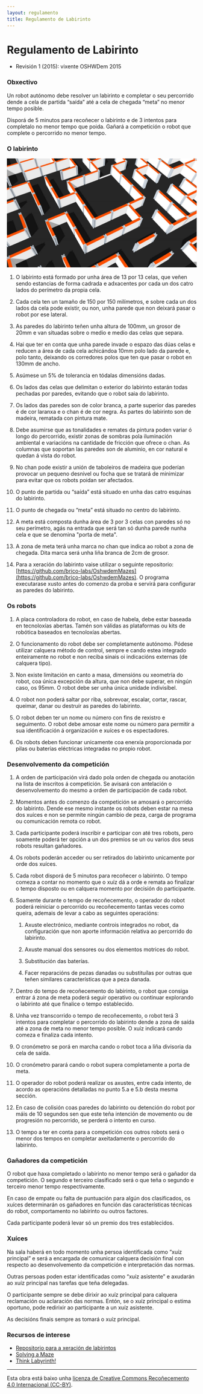 ```yaml
---
layout: regulamento
title: Regulamento de Labirinto
---
```


# Regulamento de Labirinto

  - Revisión 1 (2015): vixente OSHWDem 2015

### Obxectivo

Un robot autónomo debe resolver un labirinto e completar o seu percorrido dende a cela de
partida “saída” até a cela de chegada “meta” no menor tempo posible.

Disporá de 5 minutos para recoñecer o labirinto e de 3 intentos para completalo no menor
tempo que poida. Gañará a competición o robot que complete o percorrido no menor tempo.

### O labirinto

![Imaxe do labirinto](img/maze_finish_line.jpg)

1. O labirinto está formado por unha área de 13 por 13 celas, que veñen sendo estancias
de forma cadrada e adxacentes por cada un dos catro lados do perímetro da propia
cela.

2. Cada cela ten un tamaño de 150 por 150 milímetros, e sobre cada un dos lados da cela
pode existir, ou non, unha parede que non deixará pasar o robot por ese lateral.

3. As paredes do labirinto teñen unha altura de 100mm, un grosor de 20mm e van
situadas sobre o medio e medio das celas que separa.

4. Hai que ter en conta que unha parede invade o espazo das dúas celas e reducen a área
de cada cela achicándoa 10mm polo lado da parede e, polo tanto, deixando os
corredores polos que ten que pasar o robot en 130mm de ancho.

5. Asúmese un 5% de tolerancia en tódalas dimensións dadas.

6. Os lados das celas que delimitan o exterior do labirinto estarán todas pechadas por
paredes, evitando que o robot saia do labirinto.

7. Os lados das paredes son de color branca, a parte superior das paredes é de cor
laranxa e o chan é de cor negra. As partes do labirinto son de madeira, rematada con
pintura mate.

8. Debe asumirse que as tonalidades e remates da pintura poden variar ó longo do
percorrido, existir zonas de sombras pola iluminación ambiental e variacións na
cantidade de fricción que ofrece o chan. As columnas que soportan las paredes son de
aluminio, en cor natural e quedan á vista do robot.

9. No chan pode existir a unión de taboleiros de madeira que poderían provocar un
pequeno desnivel ou focha que se tratará de minimizar para evitar que os robots
poidan ser afectados.

10. O punto de partida ou “saída” está situado en unha das catro esquinas do labirinto.

11. O punto de chegada ou “meta” está situado no centro do labirinto.
 
12. A meta está composta dunha área de 3 por 3 celas con paredes só no seu perímetro,
agás na entrada que será tan só dunha parede nunha cela e que se denomina "porta de
meta".

13. A zona de meta terá unha marca no chan que indica ao robot a zona de chegada. Dita
marca será unha liña branca de 2cm de grosor.

14. Para a xeración do labirinto vaise utilizar o seguinte repositorio:
[https://github.com/brico-labs/OshwdemMazes](https://github.com/brico-labs/OshwdemMazes). O programa executarase xusto antes
do comenzo da proba e servirá para configurar as paredes do labirinto.

### Os robots

1. A placa controladora do robot, en caso de habela, debe estar baseada en tecnoloxías
abertas. Tamén son válidas as plataformas ou kits de robótica baseados en
tecnoloxías abertas.

2. O funcionamento do robot debe ser completamente autónomo. Pódese utilizar
calquera método de control, sempre e cando estea integrado enteiramente no robot e
non reciba sinais oi indicacións externas (de calquera tipo).

3. Non existe limitación en canto a masa, dimensións ou xeometría do robot, coa única
excepción da altura, que non debe superar, en ningún caso, os 95mm. O robot debe ser
unha única unidade indivisíbel.

4. O robot non poderá saltar por riba, sobrevoar, escalar, cortar, rascar, queimar, danar ou
destruír as paredes do labirinto.

5. O robot deben ter un nome ou número con fins de rexistro e seguimento. O robot debe
amosar este nome ou número para permitir a sua identificación á organización e
xuíces e os espectadores.

6. Os robots deben funcionar unicamente coa enerxía proporcionada por pilas ou baterías
eléctricas integradas no propio robot.

### Desenvolvemento da competición

1. A orden de participación virá dado pola orden de chegada ou anotación na lista de
inscritos á competición. Se avisará con antelación o desenvolvemento do mesmo a
orden de participación de cada robot.

2. Momentos antes do comenzo da competición se amosará o percorrido do labirinto.
Dende ese mesmo instante os robots deben estar na mesa dos xuíces e non se permite
ningún cambio de peza, carga de programa ou comunicación remota co robot.

3. Cada participante poderá inscribir e participar con até tres robots, pero soamente
poderá ter opción a un dos premios se un ou varios dos seus robots resultan
gañadores.

4. Os robots poderán acceder ou ser retirados do labirinto unicamente por orde dos
xuíces.

5. Cada robot disporá de 5 minutos para recoñecer o labirinto. O tempo comeza a contar
no momento que o xuíz dá a orde e remata ao finalizar o tempo disposto ou en
calquera momento por decisión do participante.

6. Soamente durante o tempo de recoñecemento, o operador do robot poderá reiniciar o
percorrido ou recoñecemento tantas veces como queira, ademais de levar a cabo as
seguintes operacións:

    1. Axuste electrónico, mediante controis integrados no robot, da configuración que
    non aporte información relativa ao percorrido do labirinto.
    
    2. Axuste manual dos sensores ou dos elementos motrices do robot.
    
    3. Substitución das baterías.
    
    4. Facer reparacións de pezas danadas ou substituílas por outras que teñen similares
    características que a peza danada.
    
7. Dentro do tempo de recoñecemento do labirinto, o robot que consiga entrar á zona de
meta poderá seguir operativo ou continuar explorando o labirinto até que finalice o
tempo establecido.

8. Unha vez transcorrido o tempo de recoñecemento, o robot terá 3 intentos para
completar o percorrido do labirinto dende a zona de saída até a zona de meta no
menor tempo posible. O xuíz indicará cando comeza e finaliza cada intento.

9. O cronómetro se porá en marcha cando o robot toca a liña divisoria da cela de saída.

10. O cronómetro parará cando o robot supera completamente a porta de meta.

11. O operador do robot poderá realizar os axustes, entre cada intento, de acordo as
operacións detalladas no punto 5.a e 5.b desta mesma sección.

12. En caso de colisión coas paredes do labirinto ou detención do robot por máis de 10
segundos sen que este teña intención de movemento ou de progresión no percorrido,
se perderá o intento en curso.

13. O tempo a ter en conta para a competición cos outros robots será o menor dos tempos
en completar axeitadamente o percorrido do labirinto.    

### Gañadores da competición

O robot que haxa completado o labirinto no menor tempo será o gañador da competición. O
segundo e terceiro clasificado será o que teña o segundo e terceiro menor tempo
respectivamente.

En caso de empate ou falta de puntuación para algún dos clasificados, os xuíces
determinarán os gañadores en función das características técnicas do robot, comportamento
no labirinto ou outros factores.

Cada participante poderá levar só un premio dos tres establecidos.

### Xuíces

Na sala haberá en todo momento unha persoa identificada como “xuíz principal” e será a
encargada de comunicar calquera decisión final con respecto ao desenvolvemento da
competición e interpretación das normas.

Outras persoas poden estar identificadas como “xuíz asistente” e axudarán ao xuíz principal
nas tarefas que teña delegadas.

O participante sempre se debe dirixir ao xuíz principal para calquera reclamación ou
aclaración das normas. Entón, se o xuíz principal o estima oportuno, pode redirixir ao
participante a un xuíz asistente.

As decisións finais sempre as tomará o xuíz principal.

### Recursos de interese 

  * [Repositorio para a xeración de labirintos](https://github.com/bricolabs/OshwdemMazes)
  * [Solving a Maze](https://www.cs.bu.edu/teaching/alg/maze/)
  * [Think Labyrinth!](http://www.astrolog.org/labyrnth.htm)


----

Esta obra está baixo unha [licenza de Creative Commons Recoñecemento 4.0 Internacional (CC-BY)](http://creativecommons.org/licenses/by/4.0/).
